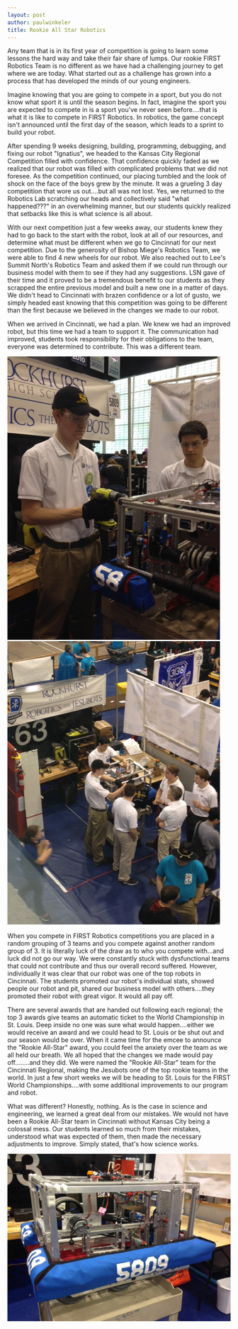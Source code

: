 ```yaml
---
layout: post
author: paulwinkeler
title: Rookie All Star Robotics
---
```


Any team that is in its first year of competition is going to learn some lessons the hard way and take their fair share of lumps.  Our rookie FIRST Robotics Team is no different as we have had a challenging journey to get where we are today.  What started out as a challenge has grown into a process that has developed the minds of our young engineers.  

Imagine knowing that you are going to compete in a sport, but you do not know what sport it is until the season begins.  In fact, imagine the sport you are expected to compete in is a sport you've never seen before....that is what it is like to compete in FIRST Robotics.  In robotics, the game concept isn't announced until the first day of the season, which leads to a sprint to build your robot.  

After spending 9 weeks designing, building, programming, debugging, and fixing our robot "Ignatius", we headed to the Kansas City Regional Competition filled with confidence.  That confidence quickly faded as we realized that our robot was filled with complicated problems that we did not foresee.  As the competition continued, our placing tumbled and the look of shock on the face of the boys grew by the minute.  It was a grueling 3 day competition that wore us out....but all was not lost.  Yes, we returned to the Robotics Lab scratching our heads and collectively said "what happened???" in an overwhelming manner, but our students quickly realized that setbacks like this is what science is all about.  

With our next competition just a few weeks away, our students knew they had to go back to the start with the robot, look at all of our resources, and determine what must be different when we go to Cincinnati for our next competition.  Due to the generosity of Bishop Miege's Robotics Team, we were able to find 4 new wheels for our robot.  We also reached out to Lee's Summit North's Robotics Team and asked them if we could run through our business model with them to see if they had any suggestions.  LSN gave of their time and it proved to be a tremendous benefit to our students as they scrapped the entire previous model and built a new one in a matter of days.  We didn't head to Cincinnati with brazen confidence or a lot of gusto, we simply headed east knowing that this competition was going to be different than the first because we believed in the changes we made to our robot.

When we arrived in Cincinnati, we had a plan.  We knew we had an improved robot, but this time we had a team to support it.  The communication had improved, students took responsibility for their obligations to the team, everyone was determined to contribute.  This was a different team.

<div class="flex-wrapper">
  <img src="/img/IMG_9670.jpg" alt="Student engineers working on the robot.">
  <img src="/img/IMG_9668.jpg" alt="Student engineers working in the pit.">
</div>

When you compete in FIRST Robotics competitions you are placed in a random grouping of 3 teams and you compete against another random group of 3.  It is literally luck of the draw as to who you compete with...and luck did not go our way.  We were constantly stuck with dysfunctional teams that could not contribute and thus our overall record suffered.  However, individually it was clear that our robot was one of the top robots in Cincinnati.  The students promoted our robot's individual stats, showed people our robot and pit, shared our business model with others....they promoted their robot with great vigor.  It would all pay off.

There are several awards that are handed out following each regional; the top 3 awards give teams an automatic ticket to the World Championship in St. Louis.  Deep inside no one was sure what would happen....either we would receive an award and we could head to St. Louis or be shut out and our season would be over.  When it came time for the emcee to announce the "Rookie All-Star" award, you could feel the anxiety over the team as we all held our breath.  We all hoped that the changes we made would pay off........and they did.  We were named the "Rookie All-Star" team for the Cincinnati Regional, making the Jesubots one of the top rookie teams in the world.  In just a few short weeks we will be heading to St. Louis for the FIRST World Championships....with some additional improvements to our program and robot.

What was different?  Honestly, nothing.  As is the case in science and engineering, we learned a great deal from our mistakes.  We would not have been a Rookie All-Star team in Cincinnati without Kansas City being a colossal mess.  Our students learned so much from their mistakes, understood what was expected of them, then made the necessary adjustments to improve.  Simply stated, that's how science works.

<div class="flex-wrapper">
  <img src="/img/IMG_9661.JPG" alt="Our Robot, Ignatius">
</div>
